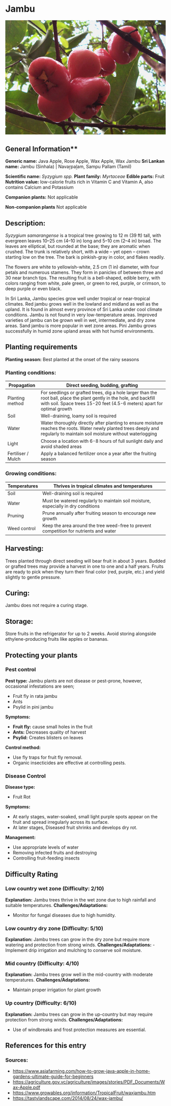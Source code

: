 # Jambu
![Rose-Apple_Java-Apple_Jambu.jpeg](../../assets/images/Rose-Apple_Java-Apple_Jambu.jpeg "Image - Hafiz Issadeen, Flickr")

## General Information**
**Generic name:** Java Apple, Rose Apple, Wax Apple, Wax Jambu
**Sri Lankan name:** Jambu (Sinhala) | Navaṟpaḻam, Sampu Pallam (Tamil)

**Scientific name:** _Syzygium spp._
**Plant family:** _Myrtaceae_
**Edible parts:** Fruit
**Nutrition value:** low-calorie fruits rich in Vitamin C and Vitamin A, also contains Calcium and Potassium

**Companion plants:**
Not applicable

**Non-companion plants**
Not applicable

## Description:
_Syzygium samarangense_ is a tropical tree growing to 12 m (39 ft) tall, with evergreen leaves 10–25 cm (4–10 in) long and 5–10 cm (2–4 in) broad. The leaves are elliptical, but rounded at the base; they are aromatic when crushed. The trunk is relatively short, with a wide – yet open – crown starting low on the tree. The bark is pinkish-gray in color, and flakes readily.

The flowers are white to yellowish-white, 2.5 cm (1 in) diameter, with four petals and numerous stamens. They form in panicles of between three and 30 near branch tips. The resulting fruit is a bell-shaped, edible berry, with colors ranging from white, pale green, or green to red, purple, or crimson, to deep purple or even black. 

In Sri Lanka, Jambu species grow well under tropical or near-tropical climates. Red jambu grows well in the lowland and midland as well as the upland. It is found in almost every province of Sri Lanka under cool climate conditions. Jambu is not found in very low-temperature areas. Improved varieties of jambu can be grown well in wet, intermediate, and dry zone areas. Sand jambu is more popular in wet zone areas. Pini Jambu grows successfully in humid zone upland areas with hot humid environments.

## Planting requirements
**Planting season:** Best planted at the onset of the rainy seasons

### Planting conditions:
| Propagation | Direct seeding, budding, grafting |
|----|----|
| Planting method | For seedlings or grafted trees, dig a hole larger than the root ball, place the plant gently in the hole, and backfill with soil. Space trees 15-20 feet (4.5-6 meters) apart for optimal growth |
| Soil | Well-draining, loamy soil is required |
| Water | Water thoroughly directly after planting to ensure moisture reaches the roots. Water newly planted trees deeply and regularly to maintain soil moisture without waterlogging |
| Light | Choose a location with 6-8 hours of full sunlight daily and avoid shaded areas |
| Fertiliser / Mulch | Apply a balanced fertilizer once a year after the fruiting season |

### Growing conditions:
| Temperatures | Thrives in tropical climates and temperatures |
|----|----|
| Soil | Well-draining soil is required |
| Water | Must be watered regularly to maintain soil moisture, especially in dry conditions |
| Pruning | Prune annually after fruiting season to encourage new growth |
| Weed control | Keep the area around the tree weed-free to prevent competition for nutrients and water |

## Harvesting:
Trees planted through direct seeding will bear fruit in about 3 years. Budded or grafted trees may provide a harvest in one to one and a half years. Fruits are ready to pick when they turn their final color (red, purple, etc.) and yield slightly to gentle pressure.

## Curing:
Jambu does not require a curing stage.

## Storage:
Store fruits in the refrigerator for up to 2 weeks. Avoid storing alongside ethylene-producing fruits like apples or bananas.

## Protecting your plants
### Pest control
**Pest type:** 
Jambu plants are not disease or pest-prone, however, occasional infestations are seen;
- Fruit fly in rata jambu
- Ants
- Psylid in pini jambu

**Symptoms:** 
- **Fruit fly:** cause small holes in the fruit
- **Ants:** Decreases quality of harvest
- **Psylid:** Creates blisters on leaves

**Control method:** 
- Use fly traps for fruit fly removal.
- Organic insecticides are effective at controlling pests. 

### Disease Control
**Disease type:** 
- Fruit Rot

**Symptoms:** 
- At early stages, water-soaked, small light purple spots appear on the fruit and spread irregularly across its surface.
- At later stages, Diseased fruit shrinks and develops dry rot.
  
**Management:** 
- Use appropriate levels of water
- Removing infected fruits and destroying
- Controlling fruit-feeding insects

## Difficulty Rating

### Low country wet zone (Difficulty: 2/10)
**Explanation:** Jambu trees thrive in the wet zone due to high rainfall and suitable temperatures.
**Challenges/Adaptations:**
- Monitor for fungal diseases due to high humidity.

### Low country dry zone (Difficulty: 5/10)
**Explanation:** Jambu trees can grow in the dry zone but require more watering and protection from strong winds.
**Challenges/Adaptations:**
-Implement drip irrigation and mulching to conserve soil moisture.

### Mid country (Difficulty: 4/10)
**Explanation:** Jambu trees grow well in the mid-country with moderate temperatures.
**Challenges/Adaptations:**
- Maintain proper irrigation for plant growth
  
### Up country (Difficulty: 6/10)
**Explanation:** Jambu trees can grow in the up-country but may require protection from strong winds.
**Challenges/Adaptations:**
- Use of windbreaks and frost protection measures are essential.


## References for this entry
### Sources:
- https://www.asiafarming.com/how-to-grow-java-apple-in-home-gardens-ultimate-guide-for-beginners
- https://agriculture.gov.vc/agriculture/images/stories/PDF_Documents/Wax-Apple.pdf
- https://www.growables.org/information/TropicalFruit/waxjambu.htm
- https://tastylandscape.com/2014/08/24/wax-jambu/
